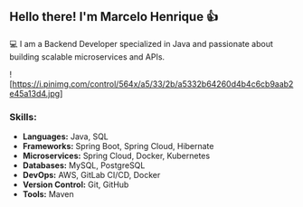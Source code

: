## Hello there! I'm Marcelo Henrique :+1:                                    


💻 I am a Backend Developer specialized in Java and passionate about building scalable microservices and APIs.

![https://i.pinimg.com/control/564x/a5/33/2b/a5332b64260d4b4c6cb9aab2e45a13d4.jpg]


### Skills:
- **Languages:** Java, SQL
- **Frameworks:** Spring Boot, Spring Cloud, Hibernate
- **Microservices:** Spring Cloud, Docker, Kubernetes
- **Databases:** MySQL, PostgreSQL
- **DevOps:** AWS, GitLab CI/CD, Docker
- **Version Control:** Git, GitHub
- **Tools:** Maven

